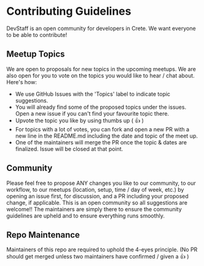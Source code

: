 # Contributing Guidelines

DevStaff is an open community for developers in Crete. We want everyone to be able to contribute! 

## Meetup Topics
We are open to proposals for new topics in the upcoming meetups. We are also open for you to vote on the topics you would like to hear / chat about. 
Here's how: 
* We use GitHub Issues with the 'Topics' label to indicate topic suggestions. 
* You will already find some of the proposed topics under the issues. Open a new issue if you can't find your favourite topic there.
* Upvote the topic you like by using thumbs up ( :+1: ) 
* For topics with a lot of votes, you can fork and open a new PR with a new line in the README.md including the date and topic of the meet up. 
* One of the maintainers will merge the PR once the topic & dates are finalized. Issue will be closed at that point. 

## Community 
Please feel free to propose ANY changes you like to our community, to our workflow, to our meetups (location, setup, time / day of week, etc.) by opening an issue first, for discussion, and a PR including your proposed change, if applicable. This is an open community so all suggestions are welcome!! 
The maintainers are simply there to ensure the community guidelines are upheld and to ensure everything runs smoothly. 

## Repo Maintenance
Maintainers of this repo are required to uphold the 4-eyes principle. (No PR should get merged unless two maintainers have confirmed / given a :+1: )
